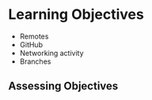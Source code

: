 # Learning Objectives

- Remotes
- GitHub
- Networking activity
- Branches

## Assessing Objectives

